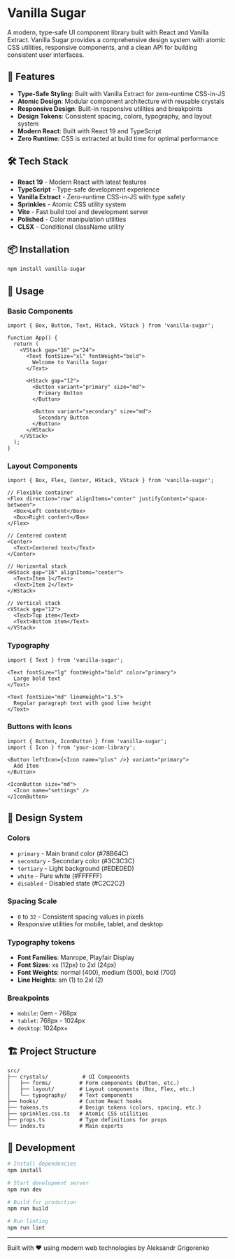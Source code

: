 # Vanilla Sugar

A modern, type-safe UI component library built with React and Vanilla Extract. Vanilla Sugar provides a comprehensive design system with atomic CSS utilities, responsive components, and a clean API for building consistent user interfaces.

## 🚀 Features

- **Type-Safe Styling**: Built with Vanilla Extract for zero-runtime CSS-in-JS
- **Atomic Design**: Modular component architecture with reusable crystals
- **Responsive Design**: Built-in responsive utilities and breakpoints
- **Design Tokens**: Consistent spacing, colors, typography, and layout system
- **Modern React**: Built with React 19 and TypeScript
- **Zero Runtime**: CSS is extracted at build time for optimal performance

## 🛠 Tech Stack

- **React 19** - Modern React with latest features
- **TypeScript** - Type-safe development experience
- **Vanilla Extract** - Zero-runtime CSS-in-JS with type safety
- **Sprinkles** - Atomic CSS utility system
- **Vite** - Fast build tool and development server
- **Polished** - Color manipulation utilities
- **CLSX** - Conditional className utility

## 📦 Installation

```bash
npm install vanilla-sugar
```

## 🎯 Usage

### Basic Components

```tsx
import { Box, Button, Text, HStack, VStack } from 'vanilla-sugar';

function App() {
  return (
    <VStack gap="16" p="24">
      <Text fontSize="xl" fontWeight="bold">
        Welcome to Vanilla Sugar
      </Text>

      <HStack gap="12">
        <Button variant="primary" size="md">
          Primary Button
        </Button>

        <Button variant="secondary" size="md">
          Secondary Button
        </Button>
      </HStack>
    </VStack>
  );
}
```

### Layout Components

```tsx
import { Box, Flex, Center, HStack, VStack } from 'vanilla-sugar';

// Flexible container
<Flex direction="row" alignItems="center" justifyContent="space-between">
  <Box>Left content</Box>
  <Box>Right content</Box>
</Flex>

// Centered content
<Center>
  <Text>Centered text</Text>
</Center>

// Horizontal stack
<HStack gap="16" alignItems="center">
  <Text>Item 1</Text>
  <Text>Item 2</Text>
</HStack>

// Vertical stack
<VStack gap="12">
  <Text>Top item</Text>
  <Text>Bottom item</Text>
</VStack>
```

### Typography

```tsx
import { Text } from 'vanilla-sugar';

<Text fontSize="lg" fontWeight="bold" color="primary">
  Large bold text
</Text>

<Text fontSize="md" lineHeight="1.5">
  Regular paragraph text with good line height
</Text>
```

### Buttons with Icons

```tsx
import { Button, IconButton } from 'vanilla-sugar';
import { Icon } from 'your-icon-library';

<Button leftIcon={<Icon name="plus" />} variant="primary">
  Add Item
</Button>

<IconButton size="md">
  <Icon name="settings" />
</IconButton>
```

## 🎨 Design System

### Colors

- `primary` - Main brand color (#78B64C)
- `secondary` - Secondary color (#3C3C3C)
- `tertiary` - Light background (#EDEDED)
- `white` - Pure white (#FFFFFF)
- `disabled` - Disabled state (#C2C2C2)

### Spacing Scale

- `0` to `32` - Consistent spacing values in pixels
- Responsive utilities for mobile, tablet, and desktop

### Typography tokens

- **Font Families**: Manrope, Playfair Display
- **Font Sizes**: xs (12px) to 2xl (24px)
- **Font Weights**: normal (400), medium (500), bold (700)
- **Line Heights**: sm (1) to 2xl (2)

### Breakpoints

- `mobile`: 0em - 768px
- `tablet`: 768px - 1024px
- `desktop`: 1024px+

## 🏗 Project Structure

```text
src/
├── crystals/           # UI Components
│   ├── forms/         # Form components (Button, etc.)
│   ├── layout/        # Layout components (Box, Flex, etc.)
│   └── typography/    # Text components
├── hooks/             # Custom React hooks
├── tokens.ts          # Design tokens (colors, spacing, etc.)
├── sprinkles.css.ts   # Atomic CSS utilities
├── props.ts           # Type definitions for props
└── index.ts           # Main exports
```

## 🔧 Development

```bash
# Install dependencies
npm install

# Start development server
npm run dev

# Build for production
npm run build

# Run linting
npm run lint
```

---

Built with ❤️ using modern web technologies by Aleksandr Grigorenko
